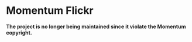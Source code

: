Momentum Flickr
===============
**The project is no longer being maintained since it violate the Momentum copyright.**
